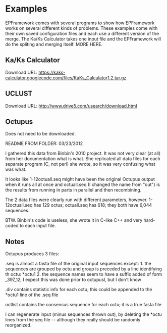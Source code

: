 Examples
========

EPFramework comes with several programs to show how EPFramework works on several
different kinds of problems. These examples come with their own saved
configuration files and each use a different version of the merge. The Ka/Ks
Calculator takes one input file and the EPFramework will do the spliting and
merging itself. MORE HERE.

Ka/Ks Calculator
----------------
Download URL:
https://kaks-calculator.googlecode.com/files/KaKs_Calculator1.2.tar.gz

UCLUST
------
Download URL: http://www.drive5.com/usearch/download.html

Octupus
-------
Does not need to be downloaded.

README FROM FOLDER:
03/23/2012 

I gathered this data from Binbin's 2010 project. It was not very clear (at
all) from her documentation what is what. She replicated all data files for
each separate program (C, not perl) she wrote, so it was very confusing 
what was what.

It looks like 1-12octuall.seq might have been the original Octupus output
when it runs all at once and octuall.seq (I changed the name from
"out") is the results from running in parts in parallel and then recombining.

The 2 data files were clearly run with different parameters, however. 
1-12octuall.seq has 129 octus; octuall.seq has 618; they both have
6,044 sequences.

BTW. Binbin's code is useless; she wrote it in C-like C++ and very hard-coded
to each input file. 

Notes
-----
Octupus produces 3 files:

.seq is almost a fasta file of the original input sequences except:
     1. the sequences are grouped by octu and group is preceded by a line
        identifying th octu:
        *octu1
     2. the sequence names seem to have a suffix added of form _397_12;
        I expect this was done prior to octupusl, but I don't know

.div contains statistic info for each octu; this could be appended to the 
     *octu1 line of the .seq file

octlist contains the consensus sequence for each octu; it is a true fasta file

I can regenerate input (minus sequences thrown out), by deleting the *octu
lines from the seq file -- although they really should be randomly
reorganized.
